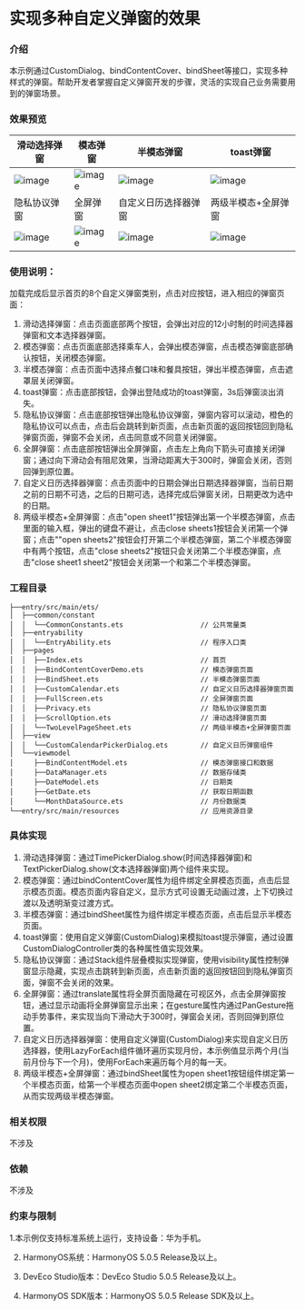 # 实现多种自定义弹窗的效果

### 介绍

本示例通过CustomDialog、bindContentCover、bindSheet等接口，实现多种样式的弹窗。帮助开发者掌握自定义弹窗开发的步骤，灵活的实现自己业务需要用到的弹窗场景。

### 效果预览

| 滑动选择弹窗                                   | 模态弹窗                                      | 半模态弹窗                                      | toast弹窗                                |
|------------------------------------------|-------------------------------------------|--------------------------------------------|----------------------------------------|
| ![image](screenshots/device/slide.gif)   | ![image](screenshots/device/modality.gif) | ![image](screenshots/device/semimodal.gif) | ![image](screenshots/device/toast.gif) |
| 隐私协议弹窗                                   | 全屏弹窗                                      | 自定义日历选择器弹窗                                 | 两级半模态+全屏弹窗                             |
| ![image](screenshots/device/privacy.gif) | ![image](screenshots/device/screen.gif)   | ![image](screenshots/device/customize.gif) | ![image](screenshots/device/add.gif)   |

### 使用说明：

加载完成后显示首页的8个自定义弹窗类别，点击对应按钮，进入相应的弹窗页面：
1. 滑动选择弹窗：点击页面底部两个按钮，会弹出对应的12小时制的时间选择器弹窗和文本选择器弹窗。
2. 模态弹窗：点击页面底部选择乘车人，会弹出模态弹窗，点击模态弹窗底部确认按钮，关闭模态弹窗。
3. 半模态弹窗：点击页面中选择点餐口味和餐具按钮，弹出半模态弹窗，点击遮罩层关闭弹窗。
4. toast弹窗：点击底部按钮，会弹出登陆成功的toast弹窗，3s后弹窗淡出消失。
5. 隐私协议弹窗：点击底部按钮弹出隐私协议弹窗，弹窗内容可以滚动，橙色的隐私协议可以点击，点击后会跳转到新页面，点击新页面的返回按钮回到隐私弹窗页面，弹窗不会关闭，点击同意或不同意关闭弹窗。
6. 全屏弹窗：点击底部按钮弹出全屏弹窗，点击左上角向下箭头可直接关闭弹窗；通过向下滑动会有阻尼效果，当滑动距离大于300时，弹窗会关闭，否则回弹到原位置。
7. 自定义日历选择器弹窗：点击页面中的日期会弹出日期选择器弹窗，当前日期之前的日期不可选，之后的日期可选，选择完成后弹窗关闭，日期更改为选中的日期。
8. 两级半模态+全屏弹窗：点击"open sheet1"按钮弹出第一个半模态弹窗，点击里面的输入框，弹出的键盘不避让，点击close sheets1按钮会关闭第一个弹窗；点击""open sheets2"按钮会打开第二个半模态弹窗，第二个半模态弹窗中有两个按钮，点击"close sheets2"按钮只会关闭第二个半模态弹窗，点击"close sheet1 sheet2"按钮会关闭第一个和第二个半模态弹窗。

### 工程目录

```
├──entry/src/main/ets/
│  ├──common/constant
│  │  └──CommonConstants.ets                   // 公共常量类
│  ├──entryability
│  │  └──EntryAbility.ets                      // 程序入口类
│  ├──pages                 
│  │  ├──Index.ets                             // 首页
│  │  ├──BindContentCoverDemo.ets              // 模态弹窗页面
│  │  ├──BindSheet.ets                         // 半模态弹窗页面
│  │  ├──CustomCalendar.ets                    // 自定义日历选择器弹窗页面
│  │  ├──FullScreen.ets                        // 全屏弹窗页面
│  │  ├──Privacy.ets                           // 隐私协议弹窗页面
│  │  ├──ScrollOption.ets                      // 滑动选择弹窗页面
│  │  └──TwoLevelPageSheet.ets                 // 两级半模态+全屏弹窗页面
│  ├──view                  
│  │  └──CustomCalendarPickerDialog.ets        // 自定义日历弹窗组件
│  └──viewmodel 
│     ├──BindContentModel.ets                  // 模态弹窗接口和数据
│     ├──DataManager.ets                       // 数据存储类
│     ├──DateModel.ets                         // 日期类
│     ├──GetDate.ets                           // 获取日期函数
│     └──MonthDataSource.ets                   // 月份数据类
└──entry/src/main/resources                    // 应用资源目录
```

### 具体实现
1. 滑动选择弹窗：通过TimePickerDialog.show(时间选择器弹窗)和TextPickerDialog.show(文本选择器弹窗)两个组件来实现。
2. 模态弹窗：通过bindContentCover属性为组件绑定全屏模态页面，点击后显示模态页面。模态页面内容自定义，显示方式可设置无动画过渡，上下切换过渡以及透明渐变过渡方式。
3. 半模态弹窗：通过bindSheet属性为组件绑定半模态页面，点击后显示半模态页面。
4. toast弹窗：使用自定义弹窗(CustomDialog)来模拟toast提示弹窗，通过设置CustomDialogController类的各种属性值实现效果。
5. 隐私协议弹窗：通过Stack组件层叠模拟实现弹窗，使用visibility属性控制弹窗显示隐藏，实现点击跳转到新页面，点击新页面的返回按钮回到隐私弹窗页面，弹窗不会关闭的效果。
6. 全屏弹窗：通过translate属性将全屏页面隐藏在可视区外，点击全屏弹窗按钮，通过显示动画将全屏弹窗显示出来；在gesture属性内通过PanGesture拖动手势事件，来实现当向下滑动大于300时，弹窗会关闭，否则回弹到原位置。
7. 自定义日历选择器弹窗：使用自定义弹窗(CustomDialog)来实现自定义日历选择器，使用LazyForEach组件循环遍历实现月份，本示例值显示两个月(当前月份与下一个月)，使用ForEach来遍历每个月的每一天。
8. 两级半模态+全屏弹窗：通过bindSheet属性为open sheet1按钮组件绑定第一个半模态页面，给第一个半模态页面中open sheet2绑定第二个半模态页面，从而实现两级半模态弹窗。

### 相关权限
不涉及

### 依赖
不涉及

### 约束与限制

1.本示例仅支持标准系统上运行，支持设备：华为手机。 

2. HarmonyOS系统：HarmonyOS 5.0.5 Release及以上。

3. DevEco Studio版本：DevEco Studio 5.0.5 Release及以上。

4. HarmonyOS SDK版本：HarmonyOS 5.0.5 Release SDK及以上。